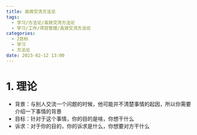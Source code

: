 ```yaml
---
title: 高效交流方法论
tags:
  - 学习/方法论/高效交流方法论
  - 学习/工作/项目管理/高效交流方法论
categories:
  - 2目标
  - 学习
  - 方法论
date: 2023-02-12 13:00
---
```

# 1. 理论

- 背景：与别人交流一个问题的时候，他可能并不清楚事情的起因，所以你需要介绍一下事情的背景
- 目标：针对于这个事情，你的目的是啥，你想干什么
- 诉求：对于你的目的，你的诉求是什么，你想要对方干什么

